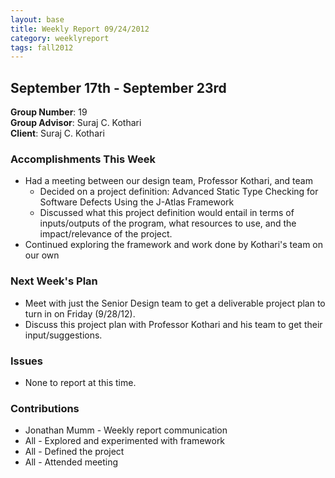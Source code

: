 ```yaml
---
layout: base
title: Weekly Report 09/24/2012
category: weeklyreport
tags: fall2012
---
```


## September 17th - September 23rd

**Group Number**: 19  
**Group Advisor**: Suraj C. Kothari  
**Client**: Suraj C. Kothari  

### Accomplishments This Week

* Had a meeting between our design team, Professor Kothari, and team
    * Decided on a project definition: Advanced Static Type Checking for Software Defects Using the J-Atlas Framework
    * Discussed what this project definition would entail in terms of inputs/outputs of the program, what resources to use, and the impact/relevance of the project.
* Continued exploring the framework and work done by Kothari's team on our own

### Next Week's Plan

* Meet with just the Senior Design team to get a deliverable project plan to turn in on Friday (9/28/12).
* Discuss this project plan with Professor Kothari and his team to get their input/suggestions.

### Issues

* None to report at this time.

### Contributions

* Jonathan Mumm - Weekly report communication
* All - Explored and experimented with framework
* All - Defined the project
* All - Attended meeting
